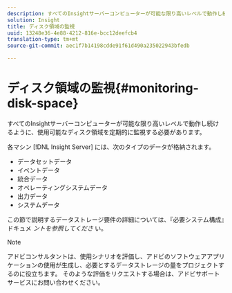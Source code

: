 ```yaml
---
description: すべてのInsightサーバーコンピューターが可能な限り高いレベルで動作し続けるように、使用可能なディスク領域を定期的に監視する必要があります。
solution: Insight
title: ディスク領域の監視
uuid: 13248e36-4e88-4212-816e-bcc12deefcb4
translation-type: tm+mt
source-git-commit: aec1f7b14198cdde91f61d490a235022943bfedb

---
```



# ディスク領域の監視{#monitoring-disk-space}

すべてのInsightサーバーコンピューターが可能な限り高いレベルで動作し続けるように、使用可能なディスク領域を定期的に監視する必要があります。

各マシン [!DNL Insight Server] には、次のタイプのデータが格納されます。

* データセットデータ
* イベントデータ
* 統合データ
* オペレーティングシステムデータ
* 出力データ
* システムデータ

この節で説明するデータストレージ要件の詳細については、『必要システム構成』ドキュメ *ントを参照してくださ* い。

>[!NOTE]
>
>アドビコンサルタントは、使用シナリオを評価し、アドビのソフトウェアアプリケーションの使用が生成し、必要とするデータストレージの量をプロジェクトするのに役立ちます。 そのような評価をリクエストする場合は、アドビサポートサービスにお問い合わせください。

